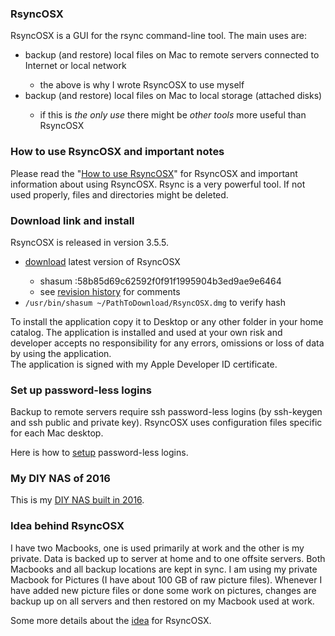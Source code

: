 
<h3>RsyncOSX</h3>
RsyncOSX is a GUI for the rsync command-line tool. The main uses are:

<ul>
<li>backup (and restore) local files on Mac to remote servers connected to Internet or local network</li>
<ul>
<li>the above is why I wrote RsyncOSX to use myself</li>
</ul>
<li>backup (and restore) local files on Mac to local storage (attached disks)</li>
<ul>
<li>if this is <i>the only use</i> there might be <i>other tools</i> more useful than RsyncOSX</li>
</ul>
</ul>

<h3>How to use RsyncOSX and important notes</h3>
Please read the "<a href="https://github.com/rsyncOSX/Documentation/blob/master/HowtoUseRsyncOSX.md" target="_blank">How to use RsyncOSX</a>" for RsyncOSX and important information about using RsyncOSX. Rsync is a very powerful tool. If not used properly, files and directories might be deleted.

<h3>Download link and install</h3>

RsyncOSX is released in version 3.5.5.
<ul>
<li><a href="https://dl.dropboxusercontent.com/u/52503631/RsyncOSX.dmg" target="_blank">download</a> latest version of RsyncOSX</li>
<ul>
<li>shasum :58b85d69c62592f0f91f1995904b3ed9ae9e6464</li>
<li>see <a href="https://github.com/rsyncOSX/Documentation/blob/master/Changelog.md" target="_blank">revision history</a> for comments</li>
</ul>
<li><code>/usr/bin/shasum ~/PathToDownload/RsyncOSX.dmg</code> to verify hash</li>
<ul>
</ul>
</ul>
To install the application copy it to Desktop or any other folder in your home catalog. The application is installed and used at your own risk and developer accepts no responsibility for any errors, omissions or loss of data by using the application.
<br />
The application is signed with my Apple Developer ID certificate.<br />

<h3>Set up password-less logins</h3>

Backup to remote servers require ssh password-less logins (by ssh-keygen and ssh public and private key). RsyncOSX uses configuration files specific for each Mac desktop.

Here is how to <a href="https://github.com/rsyncOSX/Documentation/blob/master/PasswordlessLogin.md" target="_blank">setup</a> password-less logins.

<h3>My DIY NAS of 2016</h3>
This is my <a href="https://github.com/rsyncOSX/Documentation/blob/master/DIYNAS.md" target="_blank">DIY NAS built in 2016</a>.

<h3>Idea behind RsyncOSX</h3>
I have two Macbooks, one is used primarily at work and the other is my private. Data is backed up to server at home and to one offsite servers. Both Macbooks and all backup locations are kept in sync. I am using my private Macbook for Pictures (I have about 100 GB of raw picture files). Whenever I have added new picture files or done some work on pictures, changes are backup up on all servers and then restored on my Macbook used at work.

Some more details about the <a href="https://github.com/rsyncOSX/Documentation/blob/master/Idea.md" target="_blank">idea</a> for RsyncOSX.